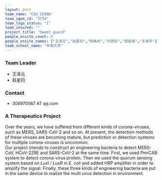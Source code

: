 ```yaml
---
layout: post
team_name: "CSU_CHINA"
team_igem_id: "3734"
team_logo_status: "1"
team_insured: ""
project_title: "Sweet guard"
people_onsite_count: 6
people_onsite_names: ["王泽元","赵星钧","陈姝亦","刘思彤","曾星辰","于承平"]
team_school_name: "中南大学"
---
```



### Team Leader
* 王泽元
* 赵星钧

### Contact
* 308970567 AT qq.com

### A Therapeutics Project

Over the years, we have suffered from different kinds of corona-viruses, such as MERS, SARS-CoV-2 and so on. At present, the detection methods of these viruses are becoming mature, but prediction or detection systems for multiple corona-viruses is uncommon.  
Our project intends to construct an engineering bacteria to detect MERS-CoV, HCoV-229E and SARS-CoV-2 at the same time. First, we used PmrCAB system to detect corona-virus protein. Then we used the  quorum sensing system based on *LuxI / LuxR* in *E. coli* and added HRP amplifier in order to amplify the signal. Finally, these three kinds of engineering bacteria are put in the same device to realize the multi virus detection in  environment.
